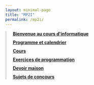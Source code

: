 ```yaml
---
layout: minimal-page
title: "MP2I"
permalink: /mp2i/
---
```


<style>
  .custom-menu {
    border-left: 4px solid #ddd;
    padding-left: 20px;
    margin-bottom: 40px;
  }
  .custom-menu a {
    display: block;
    margin-bottom: 10px;
    font-weight: bold;
  }
</style>

<div class="custom-menu">
  <a href="/mp2i/bienvenue/">Bienvenue au cours d'informatique</a>
  <a href="/mp2i/programme/">Programme et calendrier</a>
  <a href="/mp2i/cours/">Cours</a>
  <a href="/mp2i/exos/">Exercices de programmation</a>
  <a href="/mp2i/devoirs/">Devoir maison</a>
  <a href="/mp2i/concours/">Sujets de concours</a>
</div>
